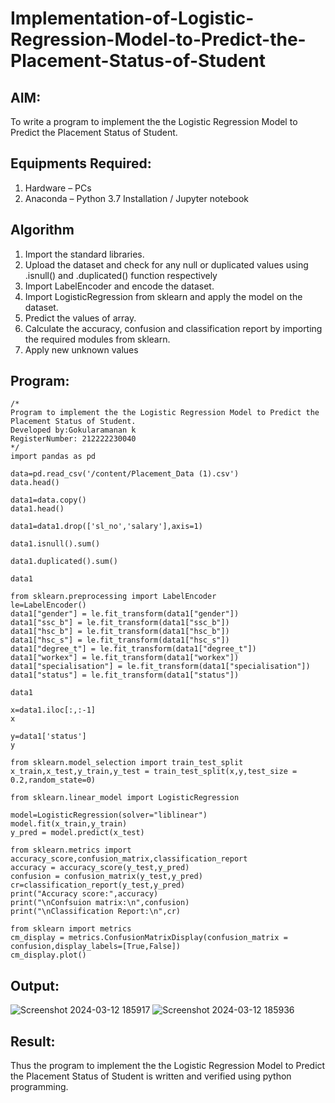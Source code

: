 # Implementation-of-Logistic-Regression-Model-to-Predict-the-Placement-Status-of-Student

## AIM:
To write a program to implement the the Logistic Regression Model to Predict the Placement Status of Student.

## Equipments Required:
1. Hardware – PCs
2. Anaconda – Python 3.7 Installation / Jupyter notebook

## Algorithm
1. Import the standard libraries.
2. Upload the dataset and check for any null or duplicated values using .isnull() and .duplicated() function respectively
3. Import LabelEncoder and encode the dataset.
4. Import LogisticRegression from sklearn and apply the model on the dataset.
5. Predict the values of array.
6. Calculate the accuracy, confusion and classification report by importing the required modules from sklearn.
7. Apply new unknown values

## Program:
```
/*
Program to implement the the Logistic Regression Model to Predict the Placement Status of Student.
Developed by:Gokularamanan k
RegisterNumber: 212222230040  
*/
import pandas as pd

data=pd.read_csv('/content/Placement_Data (1).csv')
data.head()

data1=data.copy()
data1.head()

data1=data1.drop(['sl_no','salary'],axis=1)

data1.isnull().sum()

data1.duplicated().sum()

data1

from sklearn.preprocessing import LabelEncoder
le=LabelEncoder()
data1["gender"] = le.fit_transform(data1["gender"])
data1["ssc_b"] = le.fit_transform(data1["ssc_b"])
data1["hsc_b"] = le.fit_transform(data1["hsc_b"])
data1["hsc_s"] = le.fit_transform(data1["hsc_s"])
data1["degree_t"] = le.fit_transform(data1["degree_t"])
data1["workex"] = le.fit_transform(data1["workex"])
data1["specialisation"] = le.fit_transform(data1["specialisation"])
data1["status"] = le.fit_transform(data1["status"])

data1

x=data1.iloc[:,:-1]
x

y=data1['status']
y

from sklearn.model_selection import train_test_split
x_train,x_test,y_train,y_test = train_test_split(x,y,test_size = 0.2,random_state=0)

from sklearn.linear_model import LogisticRegression 

model=LogisticRegression(solver="liblinear")
model.fit(x_train,y_train)
y_pred = model.predict(x_test)

from sklearn.metrics import accuracy_score,confusion_matrix,classification_report
accuracy = accuracy_score(y_test,y_pred)
confusion = confusion_matrix(y_test,y_pred)
cr=classification_report(y_test,y_pred)
print("Accuracy score:",accuracy)
print("\nConfsuion matrix:\n",confusion)
print("\nClassification Report:\n",cr)

from sklearn import metrics
cm_display = metrics.ConfusionMatrixDisplay(confusion_matrix = confusion,display_labels=[True,False])
cm_display.plot()
```

## Output:
![Screenshot 2024-03-12 185917](https://github.com/HEMAKESHG/Implementation-of-Logistic-Regression-Model-to-Predict-the-Placement-Status-of-Student/assets/144870552/762aa859-14c6-4c56-bee7-adfc8a2665c8)
![Screenshot 2024-03-12 185936](https://github.com/HEMAKESHG/Implementation-of-Logistic-Regression-Model-to-Predict-the-Placement-Status-of-Student/assets/144870552/b0a01256-9bec-421c-93e0-fa2e25039be5)

## Result:
Thus the program to implement the the Logistic Regression Model to Predict the Placement Status of Student is written and verified using python programming.
